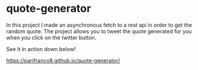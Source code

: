 # quote-generator
In this project I made an asynchronous fetch to a rest api in order to get the random quote. The project allows you to tweet the quote generated for you when you click on the twitter button. 

See it in action down below! 

https://parifranco8.github.io/quote-generator/
